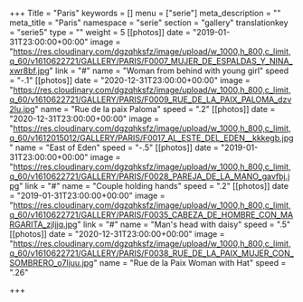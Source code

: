 +++
Title = "Paris"
keywords = []
menu = ["serie"]
meta_description = ""
meta_title = "Paris"
namespace = "serie"
section = "gallery"
translationkey = "serie5"
type = ""
weight = 5
[[photos]]
date = "2019-01-31T23:00:00+00:00"
image = "https://res.cloudinary.com/dgzqhksfz/image/upload/w_1000,h_800,c_limit,q_60/v1610622721/GALLERY/PARIS/F0007_MUJER_DE_ESPALDAS_Y_NINA_xwr8bf.jpg"
link = "#"
name = "Woman from behind with young girl"
speed = "-.1"
[[photos]]
date = "2020-12-31T23:00:00+00:00"
image = "https://res.cloudinary.com/dgzqhksfz/image/upload/w_1000,h_800,c_limit,q_60/v1610622721/GALLERY/PARIS/F0009_RUE_DE_LA_PAIX_PALOMA_dzv2lu.jpg"
name = "Rue de la paix Paloma"
speed = ".2"
[[photos]]
date = "2020-12-31T23:00:00+00:00"
image = "https://res.cloudinary.com/dgzqhksfz/image/upload/w_1000,h_800,c_limit,q_60/v1612015012/GALLERY/PARIS/F0017_AL_ESTE_DEL_EDEN__kkkegb.jpg"
name = "East of Eden"
speed = "-.5"
[[photos]]
date = "2019-01-31T23:00:00+00:00"
image = "https://res.cloudinary.com/dgzqhksfz/image/upload/w_1000,h_800,c_limit,q_60/v1610622721/GALLERY/PARIS/F0028_PAREJA_DE_LA_MANO_gavfbj.jpg"
link = "#"
name = "Couple holding hands"
speed = ".2"
[[photos]]
date = "2019-01-31T23:00:00+00:00"
image = "https://res.cloudinary.com/dgzqhksfz/image/upload/w_1000,h_800,c_limit,q_60/v1610622721/GALLERY/PARIS/F0035_CABEZA_DE_HOMBRE_CON_MARGARITA_zjljjq.jpg"
link = "#"
name = "Man's head with daisy"
speed = ".5"
[[photos]]
date = "2020-12-31T23:00:00+00:00"
image = "https://res.cloudinary.com/dgzqhksfz/image/upload/w_1000,h_800,c_limit,q_60/v1610622721/GALLERY/PARIS/F0038_RUE_DE_LA_PAIX_MUJER_CON_SOMBRERO_o7ljuu.jpg"
name = "Rue de la Paix Woman with Hat"
speed = ".26"

+++
